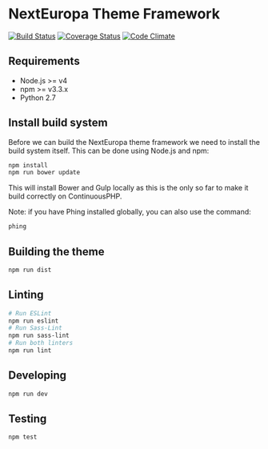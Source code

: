 # NextEuropa Theme Framework

[![Build Status](https://status.continuousphp.com/git-hub/ec-europa/ne-theme-framework-dev?token=06b4cf3d-ad0e-40db-bdcf-bbbd1f187c93&branch=master)](https://continuousphp.com/git-hub/ec-europa/ne-theme-framework-dev)
[![Coverage Status](https://coveralls.io/repos/ec-europa/ne-theme-framework-dev/badge.svg?branch=master&service=github)](https://coveralls.io/github/ec-europa/ne-theme-framework-dev?branch=master)
[![Code Climate](https://codeclimate.com/github/ec-europa/ne-theme-framework-dev/badges/gpa.svg)](https://codeclimate.com/github/ec-europa/ne-theme-framework-dev)

## Requirements

* Node.js >= v4
* npm >= v3.3.x
* Python 2.7

## Install build system

Before we can build the NextEuropa theme framework we need to install the build system
itself. This can be done using Node.js and npm:

```bash
npm install
npm run bower update
```

This will install Bower and Gulp locally as this is the only so far to make it build correctly on ContinuousPHP.

Note: if you have Phing installed globally, you can also use the command:

```bash
phing
```

## Building the theme

```bash
npm run dist
```

## Linting

```bash
# Run ESLint
npm run eslint
# Run Sass-Lint
npm run sass-lint
# Run both linters
npm run lint
```

## Developing

```bash
npm run dev
```

## Testing

```bash
npm test
```

